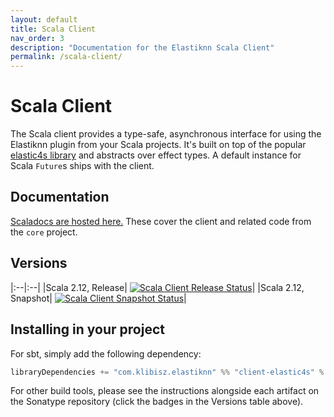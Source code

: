 ```yaml
---
layout: default
title: Scala Client
nav_order: 3
description: "Documentation for the Elastiknn Scala Client"
permalink: /scala-client/
---
```


# Scala Client

The Scala client provides a type-safe, asynchronous interface for using the Elastiknn plugin from your Scala projects.
It's built on top of the popular [elastic4s library](https://github.com/sksamuel/elastic4s) and abstracts over effect types.
A default instance for Scala `Future`s ships with the client.

## Documentation

<a href="{{ site.baseurl}}/docs/scaladoc/com/klibisz/elastiknn/client/" target="_blank">Scaladocs are hosted here.</a> These cover the client and related code from the `core` project.

## Versions

|:--|:--|
|Scala 2.12, Release| [![Scala Client Release Status][Badge-Scala-Release]][Link-Scala-Release]|
|Scala 2.12, Snapshot| [![Scala Client Snapshot Status][Badge-Scala-Snapshot]][Link-Scala-Snapshot]|

[Link-Scala-Release]: https://search.maven.org/search?q=g:com.klibisz.elastiknn
[Link-Scala-Snapshot]: https://oss.sonatype.org/#nexus-search;quick~com.klibisz.elastiknn

[Badge-Scala-Release]: https://img.shields.io/nexus/r/com.klibisz.elastiknn/client-elastic4s_2.12?server=https%3A%2F%2Foss.sonatype.org&style=flat-square
[Badge-Scala-Snapshot]: https://img.shields.io/nexus/s/com.klibisz.elastiknn/client-elastic4s_2.12?server=https%3A%2F%2Foss.sonatype.org&style=flat-square

## Installing in your project

For sbt, simply add the following dependency:

```scala
libraryDependencies += "com.klibisz.elastiknn" %% "client-elastic4s" % <version above>
```

For other build tools, please see the instructions alongside each artifact on the Sonatype repository (click the badges in the Versions table above).





